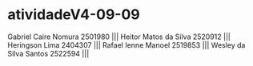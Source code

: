 # atividadeV4-09-09
Gabriel Caire Nomura 2501980 |||
Heitor Matos da Silva 2520912 |||
Heringson Lima 2404307 |||
Rafael Ienne Manoel 2519853 |||
Wesley da Silva Santos 2522594 |||
